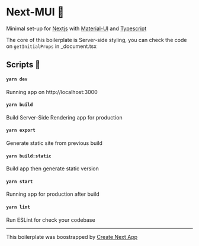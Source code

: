 # Next-MUI 🎨

Minimal set-up for [Nextjs](https://nextjs.org/) with [Material-UI](https://mui.com/) and [Typescript](https://www.typescriptlang.org/)

The core of this boilerplate is Server-side styling, you can check the code on `getInitialProps` in \_document.tsx

## Scripts 📜

#### `yarn dev`

Running app on http://localhost:3000

#### `yarn build`

Build Server-Side Rendering app for production

#### `yarn export`

Generate static site from previous build

#### `yarn build:static`

Build app then generate static version

#### `yarn start`

Running app for production after build

#### `yarn lint`

Run ESLint for check your codebase

<hr />

This boilerplate was boostrapped by [Create Next App](https://nextjs.org/docs/api-reference/create-next-app)
